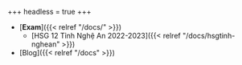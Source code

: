 +++
headless = true
+++

- [**Exam**]({{< relref "/docs/" >}})
  - [HSG 12 Tỉnh Nghệ An 2022-2023]({{< relref "/docs/hsgtinh-nghean" >}})
- [Blog]({{< relref "/docs" >}})

